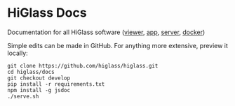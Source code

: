 # HiGlass Docs

Documentation for all HiGlass software ([viewer][hgv], [app][hga], [server][hgs], [docker][hgd])

Simple edits can be made in GitHub. For anything more extensive, preview it locally:
```
git clone https://github.com/higlass/higlass.git
cd higlass/docs
git checkout develop
pip install -r requirements.txt
npm install -g jsdoc
./serve.sh
```

[hga]: https://github.com/higlass/higlass-app
[hgd]: https://github.com/higlass/higlass-docker
[hgs]: https://github.com/higlass/higlass-server
[hgv]: https://github.com/higlass/higlass
